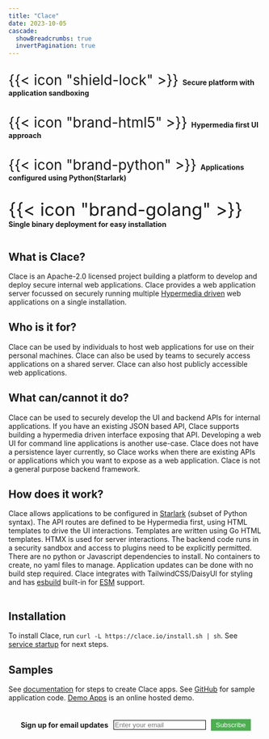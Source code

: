 ```yaml
---
title: "Clace"
date: 2023-10-05
cascade:
  showBreadcrumbs: true
  invertPagination: true
---
```


<div style="display: flex; flex-wrap: wrap; justify-content: center;  align-content: center; gap: 5px;">

<span style="font-size:200%;"> {{< icon "shield-lock" >}} </span> **Secure platform with application sandboxing**

<span style="font-size:200%;"> {{< icon "brand-html5" >}} </span> **Hypermedia first UI approach**

<span style="font-size:200%;"> {{< icon "brand-python" >}} </span> **Applications configured using Python(Starlark)**

<span style="font-size:250%;"> {{< icon "brand-golang" >}} </span> **Single binary deployment for easy installation**

<!-- <span style="font-size:200%;"> {{< icon "brand-github" >}} </span> **Github integration, for gitops workflow** !-->

</div>

<h2>What is Clace?</h2>
Clace is an Apache-2.0 licensed project building a platform to develop and deploy secure internal web applications. Clace provides a web application server focussed on securely running multiple <a href="https://hypermedia.systems/hypermedia-reintroduction/">Hypermedia driven</a> web applications on a single installation.

<br>
<h2>Who is it for?</h2>
<p>
Clace can be used by individuals to host web applications for use on their personal machines. Clace can also be used by teams to securely access applications on a shared server. Clace can also host publicly accessible web applications.

<br>
<h2>What can/cannot it do?</h2>
<p>
Clace can be used to securely develop the UI and backend APIs for internal applications. If you have an existing JSON based API, Clace supports building a hypermedia driven interface exposing that API. Developing a web UI for command line applications is another use-case. Clace does not have a persistence layer currently, so Clace works when there are existing APIs or applications which you want to expose as a web application. Clace is not a general purpose backend framework.
<br>
<h2>How does it work?</h2>
Clace allows applications to be configured in <a href="https://github.com/google/starlark-go">Starlark</a> (subset of Python syntax). The API routes are defined to be Hypermedia first, using HTML templates to drive the UI interactions. Templates are written using Go HTML templates. HTMX is used for server interactions. The backend code runs in a security sandbox and access to plugins need to be explicitly permitted.  There are no python or Javascript dependencies to install. No containers to create, no yaml files to manage. Application updates can be done with no build step required. Clace integrates with TailwindCSS/DaisyUI for styling and has <a href="https://esbuild.github.io/">esbuild</a> built-in for <a href="https://developer.mozilla.org/en-US/docs/Web/JavaScript/Guide/Modules">ESM</a> support.
<br>

<br>
<h2>Installation</h2>
To install Clace, run <code>curl -L https://clace.io/install.sh | sh</code>. See <a href="https://clace.io/docs/installation/#start-the-service">service startup</a> for next steps.
<br>

<h2>Samples</h2>
See <a href="/docs/app/overview/#examples">documentation</a> for steps to create Clace apps. See <a href="https://github.com/claceio/clace/tree/main/examples">GitHub</a> for sample application code. <a href="https://demo.clace.io/">Demo Apps</a> is an online hosted demo.

<br>
<br>
<br>

<!-- Begin Mailchimp Signup Form -->
<!--link href="//cdn-images.mailchimp.com/embedcode/classic-071822.css" rel="stylesheet" type="text/css"-->
  <div id="mc_embed_signup">
    <form action="https://clace.us21.list-manage.com/subscribe/post?u=3e38430549570438cbc8b7513&amp;id=57d9eeea29&amp;f_id=00afa8e1f0" method="post" id="mc-embedded-subscribe-form" name="mc-embedded-subscribe-form" class="validate" target="_blank">
     <div style="display: flex; align-items: center; justify-content: center;">
	<label for="mce-EMAIL" ><b>Sign up for email updates</b></label>
	<input type="email" placeholder="Enter your email" name="EMAIL" id="mce-EMAIL" style="margin-left: 10px; border: 1px solid #000" required>
	<div aria-hidden="true" id="mce-responses" class="clear foot" >
		<div class="response" id="mce-error-response" style="display:none"></div>
		<div class="response" id="mce-success-response" style="display:none"></div>
	</div>    <!-- real people should not fill this in and expect good things - do not remove this or risk form bot signups-->
        <input aria-hidden="true" type="hidden" name="b_3e38430549570438cbc8b7513_57d9eeea29"  value="">
        <button class="rounded-full" type="submit" name="subscribe" id="mc-embedded-subscribe" style="margin-left: 10px; background-color: #4CAF50; color: white; border: none; padding: 4px 10px; cursor: pointer;">Subscribe</button>
     </div>
    </form>
  </div>
<!--End mc_embed_signup-->
